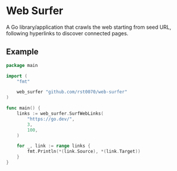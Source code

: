 # Web Surfer
A Go library/application that crawls the web starting from seed URL, following hyperlinks to discover connected pages.  
  
## Example
```go
package main

import (
	"fmt"

	web_surfer "github.com/rst0070/web-surfer"
)

func main() {
	links := web_surfer.SurfWebLinks(
		"https://go.dev/",
		3,
		100,
	)

	for _, link := range links {
		fmt.Println(*(link.Source), *(link.Target))
	}
}
```